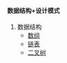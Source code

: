 
#### 数据结构+设计模式
1. 数据结构
   - [数组](https://lvpangpang.github.io/document-library/数据结构+设计模式/数据结构/数组)
   - [链表](https://lvpangpang.github.io/document-library/数据结构+设计模式/数据结构/链表)
   - [二叉树](https://lvpangpang.github.io/document-library/数据结构+设计模式/数据结构/二叉树)
